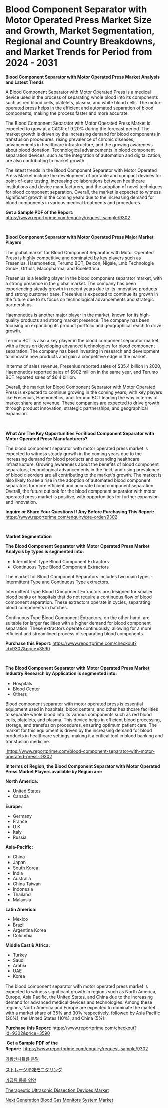 <p><h1>Blood Component Separator with Motor Operated Press Market Size and Growth, Market Segmentation, Regional and Country Breakdowns, and Market Trends for Period from 2024 -  2031</h1></p><p><strong>Blood Component Separator with Motor Operated Press Market Analysis and Latest Trends</strong></p>
<p><p>A Blood Component Separator with Motor Operated Press is a medical device used in the process of separating whole blood into its components such as red blood cells, platelets, plasma, and white blood cells. The motor-operated press helps in the efficient and automated separation of blood components, making the process faster and more accurate.</p><p>The Blood Component Separator with Motor Operated Press Market is expected to grow at a CAGR of 9.20% during the forecast period. The market growth is driven by the increasing demand for blood components in transfusion procedures, rising prevalence of chronic diseases, advancements in healthcare infrastructure, and the growing awareness about blood donation. Technological advancements in blood component separation devices, such as the integration of automation and digitalization, are also contributing to market growth.</p><p>The latest trends in the Blood Component Separator with Motor Operated Press Market include the development of portable and compact devices for point-of-care testing, increasing collaborations between healthcare institutions and device manufacturers, and the adoption of novel techniques for blood component separation. Overall, the market is expected to witness significant growth in the coming years due to the increasing demand for blood components in various medical treatments and procedures.</p></p>
<p><strong>Get a Sample PDF of the Report:&nbsp;</strong> <a href="https://www.reportprime.com/enquiry/request-sample/9302">https://www.reportprime.com/enquiry/request-sample/9302</a></p>
<p>&nbsp;</p>
<p><strong>Blood Component Separator with Motor Operated Press Major Market Players</strong></p>
<p><p>The global market for Blood Component Separator with Motor Operated Press is highly competitive and dominated by key players such as Fresenius, Haemonetics, Terumo BCT, Delcon, Nigale, Lmb Technologie GmbH, Grfiols, Macopharma, and Bioelettrica. </p><p>Fresenius is a leading player in the blood component separator market, with a strong presence in the global market. The company has been experiencing steady growth in recent years due to its innovative products and strong customer base. Fresenius is expected to continue its growth in the future due to its focus on technological advancements and strategic partnerships.</p><p>Haemonetics is another major player in the market, known for its high-quality products and strong market presence. The company has been focusing on expanding its product portfolio and geographical reach to drive growth.</p><p>Terumo BCT is also a key player in the blood component separator market, with a focus on developing advanced technologies for blood component separation. The company has been investing in research and development to innovate new products and gain a competitive edge in the market.</p><p>In terms of sales revenue, Fresenius reported sales of $35.4 billion in 2020, Haemonetics reported sales of $902 million in the same year, and Terumo BCT reported sales of $6.4 billion.</p><p>Overall, the market for Blood Component Separator with Motor Operated Press is expected to continue growing in the coming years, with key players like Fresenius, Haemonetics, and Terumo BCT leading the way in terms of market share and revenue. These companies are expected to drive growth through product innovation, strategic partnerships, and geographical expansion.</p></p>
<p>&nbsp;</p>
<p><strong>What Are The Key Opportunities For Blood Component Separator with Motor Operated Press Manufacturers?</strong></p>
<p><p>The blood component separator with motor operated press market is expected to witness steady growth in the coming years due to the increasing demand for blood products and expanding healthcare infrastructure. Growing awareness about the benefits of blood component separators, technological advancements in the field, and rising prevalence of blood disorders are all contributing to the market's growth. The market is also likely to see a rise in the adoption of automated blood component separators for more efficient and accurate blood component separation. Overall, the future outlook for the blood component separator with motor operated press market is positive, with opportunities for further expansion and innovation.</p></p>
<p><strong>Inquire or Share Your Questions If Any Before Purchasing This Report:</strong> <a href="https://www.reportprime.com/enquiry/pre-order/9302">https://www.reportprime.com/enquiry/pre-order/9302</a></p>
<p>&nbsp;</p>
<p><strong>Market Segmentation</strong></p>
<p><strong>The Blood Component Separator with Motor Operated Press Market Analysis by types is segmented into:</strong></p>
<p><ul><li>Intermittent Type Blood Component Extractors</li><li>Continuous Type Blood Component Extractors</li></ul></p>
<p><p>The market for Blood Component Separators includes two main types - Intermittent Type and Continuous Type extractors. </p><p>Intermittent Type Blood Component Extractors are designed for smaller blood banks or hospitals that do not require a continuous flow of blood component separation. These extractors operate in cycles, separating blood components in batches.</p><p>Continuous Type Blood Component Extractors, on the other hand, are suitable for larger facilities with a higher demand for blood component separation. These extractors operate continuously, allowing for a more efficient and streamlined process of separating blood components.</p></p>
<p><strong>Purchase this Report:&nbsp;</strong><a href="https://www.reportprime.com/checkout?id=9302&price=3590">https://www.reportprime.com/checkout?id=9302&price=3590</a></p>
<p>&nbsp;</p>
<p><strong>The Blood Component Separator with Motor Operated Press Market Industry Research by Application is segmented into:</strong></p>
<p><ul><li>Hospitals</li><li>Blood Center</li><li>Others</li></ul></p>
<p><p>Blood component separator with motor operated press is essential equipment used in hospitals, blood centers, and other healthcare facilities to separate whole blood into its various components such as red blood cells, platelets, and plasma. This device helps in efficient blood processing, storage, and transfusion procedures, ensuring optimum patient care. The market for this equipment is driven by the increasing demand for blood products in healthcare settings, making it a critical tool in blood banking and transfusion medicine.</p></p>
<p><a href="https://www.reportprime.com/blood-component-separator-with-motor-operated-press-r9302">&nbsp;https://www.reportprime.com/blood-component-separator-with-motor-operated-press-r9302</a></p>
<p><strong>In terms of Region, the Blood Component Separator with Motor Operated Press Market Players available by Region are:</strong></p>
<p>
    <p> <strong> North America: </strong>
        <ul>
            <li>United States</li>
            <li>Canada</li>
        </ul>
        </p> 
    <p> <strong> Europe: </strong>
        <ul>
            <li>Germany</li>
            <li>France</li>
            <li>U.K.</li>
            <li>Italy</li>
            <li>Russia</li>
        </ul>
        </p> 
    <p> <strong> Asia-Pacific: </strong>
        <ul>
            <li>China</li>
            <li>Japan</li>
            <li>South Korea</li>
            <li>India</li>
            <li>Australia</li>
            <li>China Taiwan</li>
            <li>Indonesia</li>
            <li>Thailand</li>
            <li>Malaysia</li>
        </ul>
        </p> 
    <p> <strong> Latin America: </strong>
        <ul>
            <li>Mexico</li>
            <li>Brazil</li>
            <li>Argentina Korea</li>
            <li>Colombia</li>
        </ul>
        </p> 
    <p> <strong> Middle East & Africa: </strong>
        <ul>
            <li>Turkey</li>
            <li>Saudi</li>
            <li>Arabia</li>
            <li>UAE</li>
            <li>Korea</li>
        </ul>
    </p>
    </p>
<p><p>The blood component separator with motor operated press market is expected to witness significant growth in regions such as North America, Europe, Asia Pacific, the United States, and China due to the increasing demand for advanced medical devices and technologies. Among these regions, North America and Europe are expected to dominate the market with a market share of 35% and 30% respectively, followed by Asia Pacific (20%), the United States (10%), and China (5%).</p></p>
<p><strong>Purchase this Report: </strong><a href="https://www.reportprime.com/checkout?id=9302&price=3590">https://www.reportprime.com/checkout?id=9302&price=3590</a></p>
<p>&nbsp;<strong>Get a Sample PDF of the Report:&nbsp;&nbsp;</strong><a href="https://www.reportprime.com/enquiry/request-sample/9302">https://www.reportprime.com/enquiry/request-sample/9302</a></p>
<p><strong></strong></p>
<p><p><a href="https://github.com/bunxhcci35271755/Market-Research-Report-List-4/blob/main/7183803106069.md">과황산나트륨 분말</a></p><p><a href="https://medium.com/@uyjtuy6/%E3%82%B9%E3%83%88%E3%83%AC%E3%83%BC%E3%82%B8%E5%86%B7%E5%87%8D%E3%83%A2%E3%83%8B%E3%82%BF%E3%83%AA%E3%83%B3%E3%82%B0%E3%81%AE%E5%B8%82%E5%A0%B4%E5%8B%95%E5%90%91%E3%81%A8%E5%88%86%E6%9E%90-%E6%9C%AA%E6%9D%A5%E3%81%AE%E6%88%90%E9%95%B7%E3%81%AE%E6%A9%9F%E4%BC%9A%E3%81%A8%E8%AA%B2%E9%A1%8C-2024%E5%B9%B4-2031%E5%B9%B4-c126d8d2669d">ストレージ冷凍モニタリング</a></p><p><a href="https://github.com/fredrickeglers/Market-Research-Report-List-4/blob/main/1872455106070.md">가금류 동물 영양</a></p><p><a href="https://github.com/fiixsa/Market-Research-Report-List-4/blob/main/therapeutic-ultrasonic-dissection-devices-market.md">Therapeutic Ultrasonic Dissection Devices Market</a></p><p><a href="https://github.com/Airanohannonzb68e5pb53oc1/Market-Research-Report-List-4/blob/main/next-generation-blood-gas-monitors-system-market.md">Next Generation Blood Gas Monitors System Market</a></p></p>